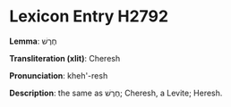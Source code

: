 # Lexicon Entry H2792

**Lemma**: חֶרֶשׁ

**Transliteration (xlit)**: Cheresh

**Pronunciation**: kheh'-resh

**Description**:
the same as חֶרֶשׁ; Cheresh, a Levite; Heresh.
